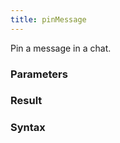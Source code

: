 ```yaml
---
title: pinMessage
---
```


Pin a message in a chat.


### Parameters 



### Result 



### Syntax





